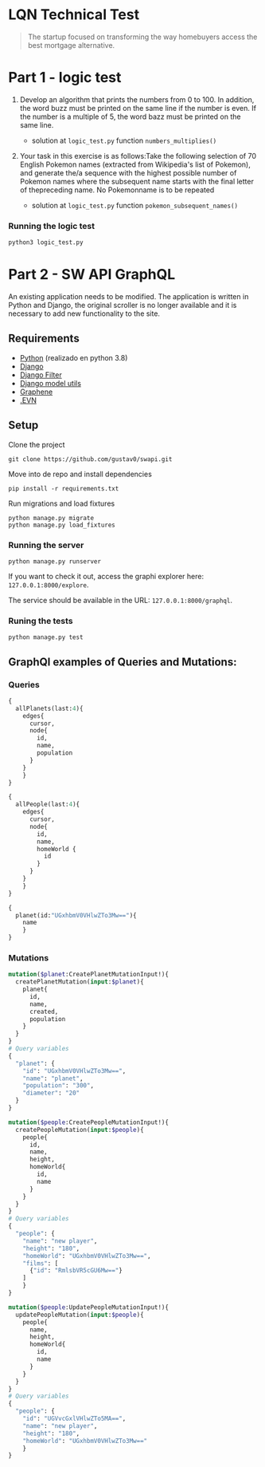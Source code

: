 # LQN Technical Test

> The startup focused on transforming the way homebuyers access the best mortgage alternative.

# Part 1 - logic test

1. Develop an algorithm that prints the numbers from 0 to 100. In addition, the word buzz must be printed on the same line if the number is even. If the number is a multiple of 5, the word bazz must be printed on the same line.

    * solution at `logic_test.py` function `numbers_multiplies()`

2. Your task in this exercise is as follows:Take the following selection of 70 English Pokemon names (extracted from Wikipedia's list of Pokemon), and generate the/a sequence with the highest possible number of Pokemon names where the subsequent name starts with the final letter of thepreceding name. No Pokemonname is to be repeated

    * solution at `logic_test.py`  function `pokemon_subsequent_names()`

### Running the logic test
```sh
python3 logic_test.py 
```
# Part 2 - SW API GraphQL 

An existing application needs to be modified. The application is written in Python and Django, the original scroller is no longer available and it is necessary to add new functionality to the site.

## Requirements
* [Python](https://www.python.org/) (realizado en python 3.8)
* [Django](https://github.com/django/django)
* [Django Filter](https://github.com/carltongibson/django-filter)
* [Django model utils](https://github.com/jazzband/django-model-utils)
* [Graphene](https://github.com/graphql-python/graphene-django)
* [.EVN](https://github.com/theskumar/python-dotenv)

## Setup

Clone the project
```
git clone https://github.com/gustav0/swapi.git
```

Move into de repo and install dependencies
```
pip install -r requirements.txt
```

Run migrations and load fixtures
```
python manage.py migrate
python manage.py load_fixtures
```

### Running the server
```
python manage.py runserver
```
If you want to check it out, access the graphi explorer here: `127.0.0.1:8000/explore`.

The service should be available in the URL: `127.0.0.1:8000/graphql`.

### Runing the tests
```
python manage.py test
```

## GraphQl examples of Queries and Mutations: 

### Queries

```graphql
{
  allPlanets(last:4){
  	edges{
      cursor,
      node{
        id,
        name,
        population
      }
    }
	}
}
```

```graphql
{
  allPeople(last:4){
  	edges{
      cursor,
      node{
        id,
        name,
        homeWorld {
          id
        }
      }
    }
	}
}
```

```graphql
{
  planet(id:"UGxhbmV0VHlwZTo3Mw=="){
  	name
	}
}
```

### Mutations

```graphql
mutation($planet:CreatePlanetMutationInput!){
  createPlanetMutation(input:$planet){
    planet{
      id,
      name,
      created,
      population
    }
  }
}
# Query variables
{
  "planet": {
    "id": "UGxhbmV0VHlwZTo3Mw==",
    "name": "planet",
    "population": "300",
    "diameter": "20"
  }
}

```

```graphql
mutation($people:CreatePeopleMutationInput!){
  createPeopleMutation(input:$people){
    people{
      id,
      name,
      height,
      homeWorld{
        id,
        name
      }
    }
  }
}
# Query variables
{
  "people": {
    "name": "new player",
    "height": "180",
    "homeWorld": "UGxhbmV0VHlwZTo3Mw==",
    "films": [
      {"id": "RmlsbVR5cGU6Mw=="}
    ]
	}
}
```

```graphql
mutation($people:UpdatePeopleMutationInput!){
  updatePeopleMutation(input:$people){
    people{
      name,
      height,
      homeWorld{
        id,
        name
      }
    }
  }
}
# Query variables
{
  "people": {
    "id": "UGVvcGxlVHlwZTo5MA==",
    "name": "new player",
    "height": "180",
    "homeWorld": "UGxhbmV0VHlwZTo3Mw=="
	}
}
```